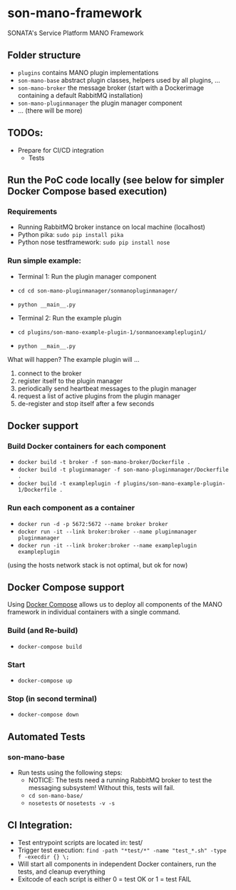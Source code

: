 # son-mano-framework
SONATA's Service Platform MANO Framework


## Folder structure

* `plugins` contains MANO plugin implementations
* `son-mano-base` abstract plugin classes, helpers used by all plugins, ...
* `son-mano-broker` the message broker (start with a Dockerimage containing a default RabbitMQ installation)
* `son-mano-pluginmanager` the plugin manager component
* ... (there will be more)


## TODOs:
* Prepare for CI/CD integration
    * Tests


## Run the PoC code locally (see below for simpler Docker Compose based execution)

### Requirements
* Running RabbitMQ broker instance on local machine (localhost)
* Python pika: `sudo pip install pika`
* Python nose testframework: `sudo pip install nose`

### Run simple example:
* Terminal 1: Run the plugin manager component
 * `cd cd son-mano-pluginmanager/sonmanopluginmanager/`
 * `python __main__.py`


* Terminal 2: Run the example plugin
 * `cd plugins/son-mano-example-plugin-1/sonmanoexampleplugin1/`
 * `python __main__.py`

What will happen? The example plugin will ...

1. connect to the broker
2. register itself to the plugin manager
3. periodically send heartbeat messages to the plugin manager
4. request a list of active plugins from the plugin manager
5. de-register and stop itself after a few seconds

## Docker support
### Build Docker containers for each component

* `docker build -t broker -f son-mano-broker/Dockerfile .`
* `docker build -t pluginmanager -f son-mano-pluginmanager/Dockerfile .`
* `docker build -t exampleplugin -f plugins/son-mano-example-plugin-1/Dockerfile .`

### Run each component as a container

* `docker run -d -p 5672:5672 --name broker broker`
* `docker run -it --link broker:broker --name pluginmanager pluginmanager`
* `docker run -it --link broker:broker --name exampleplugin exampleplugin`


(using the hosts network stack is not optimal, but ok for now)

## Docker Compose support

Using [Docker Compose](https://docs.docker.com/compose/) allows us to deploy all components of the MANO framework in individual containers with a single command.

### Build (and Re-build)

* `docker-compose build`

### Start

* `docker-compose up`

### Stop (in second terminal)

* `docker-compose down`


## Automated Tests

### son-mano-base

* Run tests using the following steps:
    * NOTICE: The tests need a running RabbitMQ broker to test the messaging subsystem! Without this, tests will fail.
    * `cd son-mano-base/`
    * `nosetests` or `nosetests -v -s`



## CI Integration:

* Test entrypoint scripts are located in: test/
* Trigger test execution: `find -path "*test/*" -name "test_*.sh" -type f -execdir {} \;`
* Will start all components in independent Docker containers, run the tests, and cleanup everything
* Exitcode of each script is either 0 = test OK or 1 = test FAIL

